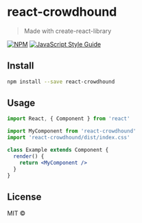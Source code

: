 # react-crowdhound

> Made with create-react-library

[![NPM](https://img.shields.io/npm/v/react-crowdhound.svg)](https://www.npmjs.com/package/react-crowdhound) [![JavaScript Style Guide](https://img.shields.io/badge/code_style-standard-brightgreen.svg)](https://standardjs.com)

## Install

```bash
npm install --save react-crowdhound
```

## Usage

```jsx
import React, { Component } from 'react'

import MyComponent from 'react-crowdhound'
import 'react-crowdhound/dist/index.css'

class Example extends Component {
  render() {
    return <MyComponent />
  }
}
```

## License

MIT © [](https://github.com/)

